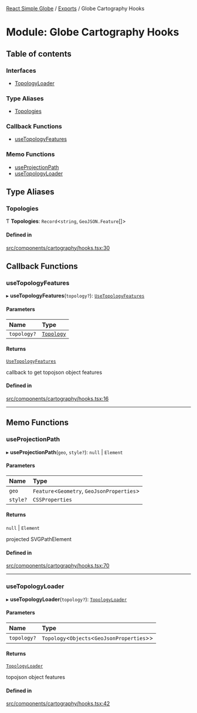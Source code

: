 [React Simple Globe](../README.md) / [Exports](../modules.md) / Globe Cartography Hooks

# Module: Globe Cartography Hooks

## Table of contents

### Interfaces

- [TopologyLoader](../interfaces/Globe_Cartography_Hooks.TopologyLoader.md)

### Type Aliases

- [Topologies](Globe_Cartography_Hooks.md#topologies)

### Callback Functions

- [useTopologyFeatures](Globe_Cartography_Hooks.md#usetopologyfeatures)

### Memo Functions

- [useProjectionPath](Globe_Cartography_Hooks.md#useprojectionpath)
- [useTopologyLoader](Globe_Cartography_Hooks.md#usetopologyloader)

## Type Aliases

### Topologies

Ƭ **Topologies**: `Record`<`string`, `GeoJSON.Feature`[]\>

#### Defined in

[src/components/cartography/hooks.tsx:30](https://github.com/Gaushao/d3-react-globe/blob/0a8a5c1/src/components/cartography/hooks.tsx#L30)

## Callback Functions

### useTopologyFeatures

▸ **useTopologyFeatures**(`topology?`): [`UseTopologyFeatures`](../interfaces/Globe_Cartography_Types.UseTopologyFeatures.md)

#### Parameters

| Name | Type |
| :------ | :------ |
| `topology?` | [`Topology`](../interfaces/Globe_Cartography_Types.Topology.md) |

#### Returns

[`UseTopologyFeatures`](../interfaces/Globe_Cartography_Types.UseTopologyFeatures.md)

callback to get topojson object features

#### Defined in

[src/components/cartography/hooks.tsx:16](https://github.com/Gaushao/d3-react-globe/blob/0a8a5c1/src/components/cartography/hooks.tsx#L16)

___

## Memo Functions

### useProjectionPath

▸ **useProjectionPath**(`geo`, `style?`): ``null`` \| `Element`

#### Parameters

| Name | Type |
| :------ | :------ |
| `geo` | `Feature`<`Geometry`, `GeoJsonProperties`\> |
| `style?` | `CSSProperties` |

#### Returns

``null`` \| `Element`

projected SVGPathElement

#### Defined in

[src/components/cartography/hooks.tsx:70](https://github.com/Gaushao/d3-react-globe/blob/0a8a5c1/src/components/cartography/hooks.tsx#L70)

___

### useTopologyLoader

▸ **useTopologyLoader**(`topology?`): [`TopologyLoader`](../interfaces/Globe_Cartography_Hooks.TopologyLoader.md)

#### Parameters

| Name | Type |
| :------ | :------ |
| `topology?` | `Topology`<`Objects`<`GeoJsonProperties`\>\> |

#### Returns

[`TopologyLoader`](../interfaces/Globe_Cartography_Hooks.TopologyLoader.md)

topojson object features

#### Defined in

[src/components/cartography/hooks.tsx:42](https://github.com/Gaushao/d3-react-globe/blob/0a8a5c1/src/components/cartography/hooks.tsx#L42)
